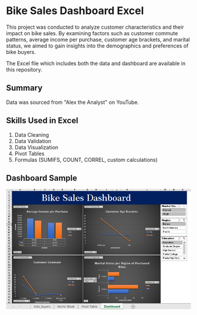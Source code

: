 # Bike Sales Dashboard Excel

This project was conducted to analyze customer characteristics and their impact on bike sales. By examining factors such as 
customer commute patterns, average income per purchase, customer age brackets, and marital status, we aimed to gain insights 
into the demographics and preferences of bike buyers.

The Excel file which includes both the data and dashboard are available in this repository.

## Summary
Data was sourced from "Alex the Analyst" on YouTube.

## Skills Used in Excel
1. Data Cleaning
2. Data Validation
3. Data Visualization
4. Pivot Tables
5. Formulas (SUMIFS, COUNT, CORREL, custom calculations)

## Dashboard Sample
![](Bike-Sales-Dashboard.png)
